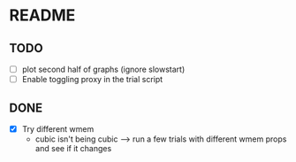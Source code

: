 # README

## TODO

- [ ] plot second half of graphs (ignore slowstart)
- [ ] Enable toggling proxy in the trial script

## DONE

- [x] Try different wmem
    - cubic isn't being cubic --> run a few trials with different wmem props and see if it changes


